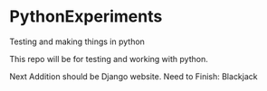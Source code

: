 # PythonExperiments
Testing and making things in python

This repo will be for testing and working with python.

Next Addition should be Django website.
Need to Finish: Blackjack

